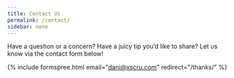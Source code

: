 ```yaml
---
title: Contact Us
permalink: /contact/
sidebar: none
---
```


Have a question or a concern? Have a juicy tip you’d like to share? Let us know via the contact form below!


{% include formspree.html email="dani@xscru.com" redirect="/thanks/" %}
